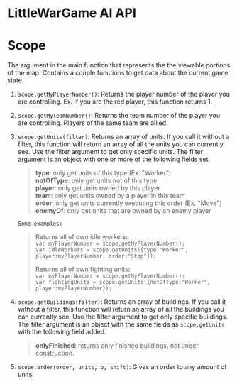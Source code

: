 LittleWarGame AI API
====================

# Scope #

The argument in the main function that represents the the viewable portions of the map.
Contains a couple functions to get data about the current game state.

1. `scope.getMyPlayerNumber()`: Returns the player number of the player you are controlling.
   Ex. If you are the red player, this function returns 1.

2. `scope.getMyTeamNumber()`: Returns the team number of the player you are controlling.
   Players of the same team are allied.

3. `scope.getUnits(filter)`: Returns an array of units. If you call it without a filter, 
    this function will return an array of all the units you can currently see.
    Use the filter argument to get only specific units. The filter argument is an object
    with one or more of the following fields set.  
    > **type**: only get units of this type (Ex. "Worker")  
    > **notOfType**: only get units not of this type  
    > **player**: only get units owned by this player  
    > **team**: only get units owned by a player in this team  
    > **order**: only get units currently executing this order (Ex. "Move")  
    > **enemyOf**: only get units that are owned by an enemy player  

       Some examples:  
    >   Returns all of own idle workers:  
    >   `var myPlayerNumber = scope.getMyPlayerNumber();`   
    >   `var idleWorkers = scope.getUnits({type:"Worker", player:myPlayerNumber, order:"Stop"});`  
    >
    >   Returns all of own fighting units:  
    >   `var myPlayerNumber = scope.getMyPlayerNumber();`  
    >   `var fightingUnits = scope.getUnits({notOfType:"Worker", player:myPlayerNumber});`  

4. `scope.getBuildings(filter)`: Returns an array of buildings. If you call it without a filter,
       this function will return an array of all the buildings you can currently see.
       Use the filter argument to get only specific buildings. The filter argument is an object
       with the same fields as `scope.getUnits` with the following field added.  
    >   **onlyFinished**: returns only finished buildings, not under construction.
   
5. `scope.order(order, units, o, shift)`: Gives an order to any amount of units.